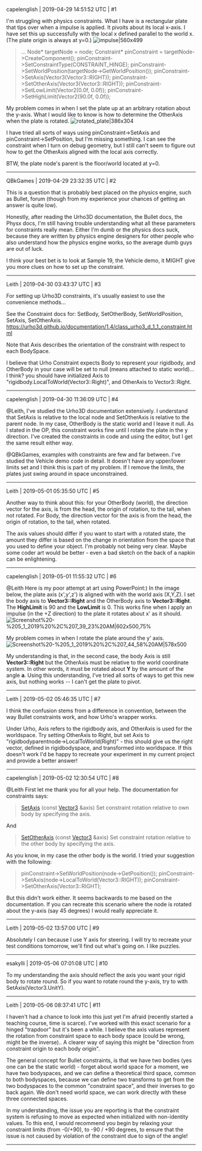 capelenglish | 2019-04-29 14:51:52 UTC | #1

I'm struggling with physics constraints. What I have is a rectangular plate that tips over when a impulse is applied. It pivoits about its local x-axis. I have set this up successfully with the local x defined parallel to the world x. (The plate origin is always at y=0.)
![impulse|560x499](upload://34CRtt7RBq6r6KYtzORh6Nkp6A6.png) 
> ...
> Node* targetNode = node;
> Constraint* pinConstraint = targetNode->CreateComponent<Constraint>();
> pinConstraint->SetConstraintType(CONSTRAINT_HINGE);
> pinConstraint->SetWorldPosition(targetNode->GetWorldPosition());
> pinConstraint->SetAxis(Vector3(Vector3::RIGHT));
> pinConstraint->SetOtherAxis(Vector3(Vector3::RIGHT));
> pinConstraint->SetLowLimit(Vector2(0.0f, 0.0f)); 
> pinConstraint->SetHighLimit(Vector2(90.0f, 0.0f));

My problem comes in when I set the plate up at an arbitrary rotation about the y-axis. What I would like to know is how to determine the OtherAxis when the plate is rotated.
![rotated_plate|386x304](upload://6wrnD2LXjriRodpa1s6yrotGj64.png) 

I have tried all sorts of ways using pinConstraint->SetAxis and pinConstraint->SetPosition, but I'm missing something. I can see the constraint when I turn on debug geometry, but I still can't seem to figure out how to get the OtherAxis aligned with the local axis correctly.

BTW, the plate node's parent is the floor/world located at y=0.

-------------------------

QBkGames | 2019-04-29 23:32:35 UTC | #2

This is a question that is probably best placed on the physics engine, such as Bullet, forum (though from my experience your chances of getting an answer is quite low).

Honestly, after reading the Urho3D documentation, the Bullet docs, the Physx docs, I'm still having trouble understanding what all these parameters for constraints really mean. Either I'm dumb or the physics docs suck, because they are written by physics engine designers for other people who also understand how the physics engine works, so the average dumb guys are out of luck.

I think your best bet is to look at Sample 19, the Vehicle demo, it MIGHT give you more clues on how to set up the constraint.

-------------------------

Leith | 2019-04-30 03:43:37 UTC | #3

For setting up Urho3D constraints, it's usually easiest to use the convenience methods...

See the Constraint docs for: SetBody, SetOtherBody, SetWorldPosition, SetAxis, SetOtherAxis.
<https://urho3d.github.io/documentation/1.4/class_urho3_d_1_1_constraint.html>

Note that Axis describes the orientation of the constraint with respect to each BodySpace.

I believe that Urho Constraint expects Body to represent your rigidbody, and OtherBody in your case will be set to null (means attached to static world)... I think? you should have initialized Axis to "rigidbody.LocalToWorld(Vector3::Right)", and OtherAxis to Vector3::Right.

-------------------------

capelenglish | 2019-04-30 11:36:09 UTC | #4

@Leith, I've studied the Urho3D documentation extensively. I understand that SetAxis is relative to the local node and SetOtherAxis is relative to the parent node. In my case, OtherBody is the static world and I leave it null. As I stated in the OP, this constraint works fine until I rotate the plate in the y direction. I've created the constraints in code and using the editor, but I get the same result either way.

@QBkGames,  examples with constraints are few and far between. I've studied the Vehicle demo code in detail. It doesn't have any upper/lower limits set and I think this is part of my problem. If I remove the limits, the plates just swing around in space unconstrained.

-------------------------

Leith | 2019-05-01 05:35:50 UTC | #5

Another way to think about this: for your OtherBody (world), the direction vector for the axis, is from the head, the origin of rotation, to the tail, when not rotated.
For Body, the direction vector for the axis is from the head, the origin of rotation, to the tail, when rotated.

The axis values should differ if you want to start with a rotated state, the amount they differ is based on the change in orientation from the space that you used to define your object. I'm probably not being very clear. Maybe some coder art would be better - even a bad sketch on the back of a napkin can be enlightening.

-------------------------

capelenglish | 2019-05-01 11:55:32 UTC | #6

@Leith Here is my poor attempt at art using PowerPoint:) In the image below, the plate axis (x',y',z') is aligned with with the world axis (X,Y,Z). I set the body axis to **Vector3::Right** and the OtherBody axis to **Vector3::Right**. The **HighLimit** is 90 and the **LowLimit** is 0. This works fine when I apply an impulse (in the +Z direction) to the plate it rotates about x' as it should.
![Screenshot%20-%205_1_2019%20%2C%207_39_23%20AM|602x500,75%](upload://hO0LbILmkbnqfFnFlq5GR9RWEt3.png) 

My problem comes in when I rotate the plate around the y' axis.
![Screenshot%20-%205_1_2019%20%2C%207_44_58%20AM|578x500](upload://ezKzLhJ25i77Hk7SsYzKcPJ9QM5.png) 

My understanding is that, in the second case, the body Axis is still **Vector3::Right** but the OtherAxis must be relative to the world coordinate system. In other words, it must be rotated about **Y** by the amount of the angle **a**. Using this understanding, I've tried all sorts of ways to get this new axis, but nothing works -- I can't get the plate to pivot.

-------------------------

Leith | 2019-05-02 05:46:35 UTC | #7

I think the confusion stems from a difference in convention, between the way Bullet constraints work, and how Urho's wrapper works.

Under Urho, Axis refers to the rigidbody axis, and OtherAxis is used for the worldspace.
Try setting OtherAxis to Right, but set Axis to "rigidbodyparentnode->LocalToWorld(Right)" - this should give us the right vector, defined in rigidbodyspace, and transformed into worldspace. If this doesn't work I'd be happy to recreate your experiment in my current project and provide a better answer!

-------------------------

capelenglish | 2019-05-02 12:30:54 UTC | #8

@Leith First let me thank you for all your help.  The documentation for constraints says:

> [SetAxis](https://urho3d.github.io/documentation/1.4/class_urho3_d_1_1_constraint.html#a4ed9f415e1d759a99d02463a472033b4) (const [Vector3](https://urho3d.github.io/documentation/1.4/class_urho3_d_1_1_vector3.html) &axis)
Set constraint rotation relative to own body by specifying the axis.

And

> [SetOtherAxis](https://urho3d.github.io/documentation/1.4/class_urho3_d_1_1_constraint.html#a3e1e4103e5778593dccbfc4eafed0119) (const [Vector3](https://urho3d.github.io/documentation/1.4/class_urho3_d_1_1_vector3.html) &axis)
Set constraint rotation relative to the other body by specifying the axis.

As you know, in my case the other body is the world. 
I tried your suggestion with the following:

> pinConstraint->SetWorldPosition(node->GetPosition());
pinConstraint->SetAxis(node->LocalToWorld(Vector3::RIGHT)); 
pinConstraint->SetOtherAxis(Vector3::RIGHT);

But this didn't work either. It seems backwards to me based on the documentation. If you can recreate this scenario where the node is rotated about the y-axis (say 45 degrees) I would really appreciate it.

-------------------------

Leith | 2019-05-02 13:57:00 UTC | #9

Absolutely I can because I use Y axis for steering.
I will try to recreate your test conditions tomorrow, we'll find out what's going on. I like puzzles.

-------------------------

esakylli | 2019-05-06 07:01:08 UTC | #10

To my understanding the axis should reflect the axis you want your rigid body to rotate round.
So if you want to rotate round the y-axis, try to with SetAxis(Vector3.UnitY).

-------------------------

Leith | 2019-05-06 08:37:41 UTC | #11

I haven't had a chance to look into this just yet I'm afraid (recently started a teaching course, time is scarce). I've worked with this exact scenario for a hinged "trapdoor" but it's been a while.
I believe the axis values represent the rotation from constraint space to each body space (could be wrong, might be the inverse).. A clearer way of saying this might be "direction from constraint origin to each body origin".

The general concept for Bullet constraints, is that we have two bodies (yes one can be the static world) - forget about world space for a moment, we have two bodyspaces, and we can define a theoretical third space, common to both bodyspaces, because we can define two transforms to get from the two bodyspaces to the common "constraint space", and their inverses to go back again. We don't need world space, we can work directly with these three connected spaces.

In my understanding, the issue you are reporting is that the constraint system is refusing to move as expected when initialized with non-identity values. To this end, I would recommend you begin by relaxing your constraint limits (from -0/+90), to -90 / +90 degrees, to ensure that the issue is not caused by violation of the constraint due to sign of the angle!

-------------------------

